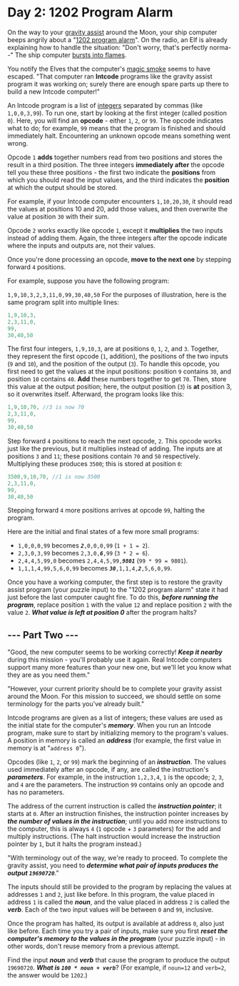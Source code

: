 # Day 2: 1202 Program Alarm #
On the way to your [gravity assist](https://en.wikipedia.org/wiki/Gravity_assist) around the Moon, your ship computer beeps angrily about a "[1202 program alarm](https://www.hq.nasa.gov/alsj/a11/a11.landing.html#1023832)". On the radio, an Elf is already explaining how to handle the situation: "Don't worry, that's perfectly norma--" The ship computer [bursts into flames](https://en.wikipedia.org/wiki/Halt_and_Catch_Fire).

You notify the Elves that the computer's [magic smoke](https://en.wikipedia.org/wiki/Magic_smoke) seems to have escaped. "That computer ran **Intcode** programs like the gravity assist program it was working on; surely there are enough spare parts up there to build a new Intcode computer!"

An Intcode program is a list of [integers](https://en.wikipedia.org/wiki/Integer) separated by commas (like `1,0,0,3,99`). To run one, start by looking at the first integer (called position `0`). Here, you will find an **opcode** - either `1`, `2`, or `99`. The opcode indicates what to do; for example, `99` means that the program is finished and should immediately halt. Encountering an unknown opcode means something went wrong.

Opcode `1` **adds** together numbers read from two positions and stores the result in a third position. The three integers **immediately after** the opcode tell you these three positions - the first two indicate the **positions** from which you should read the input values, and the third indicates the **position** at which the output should be stored.

For example, if your Intcode computer encounters `1,10,20,30`, it should read the values at positions 10 and 20, add those values, and then overwrite the value at position `30` with their sum.

Opcode `2` works exactly like opcode `1`, except it **multiplies** the two inputs instead of adding them. Again, the three integers after the opcode indicate where the inputs and outputs are, not their values.

Once you're done processing an opcode, **move to the next one** by stepping forward `4` positions.

For example, suppose you have the following program:

`1,9,10,3,2,3,11,0,99,30,40,50`
For the purposes of illustration, here is the same program split into multiple lines:

```javascript
1,9,10,3,
2,3,11,0,
99,
30,40,50
```

The first four integers, `1,9,10,3`, are at positions `0`, `1`, `2`, and `3`. Together, they represent the first opcode (`1`, addition), the positions of the two inputs (`9` and `10`), and the position of the output (`3`). To handle this opcode, you first need to get the values at the input positions: position `9` contains `30`, and position `10` contains `40`. **Add** these numbers together to get `70`. Then, store this value at the output position; here, the output position (`3`) is **at** position 3, so it overwrites itself. Afterward, the program looks like this:

```javascript
1,9,10,70, //3 is now 70
2,3,11,0,
99,
30,40,50
```
Step forward `4` positions to reach the next opcode, `2`. This opcode works just like the previous, but it multiplies instead of adding. The inputs are at positions `3` and `11`; these positions contain `70` and `50` respectively. Multiplying these produces `3500`; this is stored at position `0`:

```javascript
3500,9,10,70, //1 is now 3500
2,3,11,0,
99,
30,40,50
```
Stepping forward `4` more positions arrives at opcode `99`, halting the program.

Here are the initial and final states of a few more small programs:

- `1,0,0,0,99` becomes <code>_**2**_,0,0,0,99</code> (`1 + 1 = 2`).
- `2,3,0,3,99` becomes <code>2,3,0,_**6**_,99</code> (`3 * 2 = 6`).
- `2,4,4,5,99,0` becomes <code>2,4,4,5,99,_**9801**_</code> (`99 * 99 = 9801`).
- `1,1,1,4,99,5,6,0,99` becomes <code>_**30**_,1,1,4,_**2**_,5,6,0,99</code>.

Once you have a working computer, the first step is to restore the gravity assist program (your puzzle input) to the "1202 program alarm" state it had just before the last computer caught fire. To do this, _**before running the program**_, replace position `1` with the value `12` and replace position `2` with the value `2`. _**What value is left at position 0**_ after the program halts?

## --- Part Two --- ##
"Good, the new computer seems to be working correctly! _**Keep it nearby**_ during this mission - you'll probably use it again. Real Intcode computers support many more features than your new one, but we'll let you know what they are as you need them."

"However, your current priority should be to complete your gravity assist around the Moon. For this mission to succeed, we should settle on some terminology for the parts you've already built."

Intcode programs are given as a list of integers; these values are used as the initial state for the computer's _**memory**_. When you run an Intcode program, make sure to start by initializing memory to the program's values. A position in memory is called an _**address**_ (for example, the first value in memory is at "`address 0`").

Opcodes (like `1`, `2`, or `99`) mark the beginning of an _**instruction**_. The values used immediately after an opcode, if any, are called the instruction's _**parameters**_. For example, in the instruction `1,2,3,4`, `1` is the opcode; `2`, `3`, and `4` are the parameters. The instruction `99` contains only an opcode and has no parameters.

The address of the current instruction is called the _**instruction pointer**_; it starts at `0`. After an instruction finishes, the instruction pointer increases by _**the number of values in the instruction**_; until you add more instructions to the computer, this is always `4` (`1` opcode + `3` parameters) for the add and multiply instructions. (The halt instruction would increase the instruction pointer by `1`, but it halts the program instead.)

"With terminology out of the way, we're ready to proceed. To complete the gravity assist, you need to _**determine what pair of inputs produces the output `19690720`**_."

The inputs should still be provided to the program by replacing the values at addresses `1` and `2`, just like before. In this program, the value placed in address `1` is called the _**noun**_, and the value placed in address `2` is called the _**verb**_. Each of the two input values will be between `0` and `99`, inclusive.

Once the program has halted, its output is available at address `0`, also just like before. Each time you try a pair of inputs, make sure you first _**reset the computer's memory to the values in the program**_ (your puzzle input) - in other words, don't reuse memory from a previous attempt.

Find the input _**noun**_ and _**verb**_ that cause the program to produce the output `19690720`. _**What is `100 * noun + verb`**_? (For example, if `noun=12` and `verb=2`, the answer would be `1202`.)